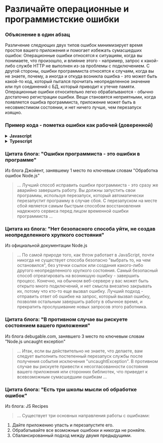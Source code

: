 # Различайте операционные и программистские ошибки

### Объяснение в один абзац

Различение следующих двух типов ошибок минимизирует время простоя вашего приложения и помогает избежать сумасшедших ошибок: Операционные ошибки относятся к ситуациям, когда вы понимаете, что произошло, и влияние этого - например, запрос к какой-либо службе HTTP не выполнен из-за проблемы с подключением. С другой стороны, ошибки программиста относятся к случаям, когда вы не знаете, почему, а иногда и откуда возникла ошибка - это может быть какой-то код, который пытался прочитать неопределенное значение или пул соединений с БД, который приводит к утечке памяти. Операционные ошибки относительно легко обрабатываются - обычно достаточно регистрации ошибки. Вещи становятся неприятными, когда появляется ошибка программиста, приложение может быть в несовместимом состоянии, и нет ничего лучше, чем перезапуск изящно.

### Пример кода - пометка ошибки как рабочей (доверенной)

<details>
<summary><strong>Javascript</strong></summary>

```javascript
// marking an error object as operational 
const myError = new Error('How can I add new product when no value provided?');
myError.isOperational = true;

// or if you're using some centralized error factory (see other examples at the bullet "Use only the built-in Error object")
class AppError {
  constructor (commonType, description, isOperational) {
    Error.call(this);
    Error.captureStackTrace(this);
    this.commonType = commonType;
    this.description = description;
    this.isOperational = isOperational;
  }
};

throw new AppError(errorManagement.commonErrors.InvalidInput, 'Describe here what happened', true);

```
</details>

<details>
<summary><strong>Typescript</strong></summary>

```typescript
// some centralized error factory (see other examples at the bullet "Use only the built-in Error object")
export class AppError extends Error {
  public readonly commonType: string;
  public readonly isOperational: boolean;

  constructor(commonType: string, description: string, isOperational: boolean) {
    super(description);

    Object.setPrototypeOf(this, new.target.prototype); // restore prototype chain

    this.commonType = commonType;
    this.isOperational = isOperational;

    Error.captureStackTrace(this);
  }
}

// marking an error object as operational (true)
throw new AppError(errorManagement.commonErrors.InvalidInput, 'Describe here what happened', true);

```
</details>

### Цитата блога: "Ошибки программиста - это ошибки в программе"

Из блога Джойент, занявшему 1 место по ключевым словам "Обработка ошибок Node.js"

> … Лучший способ исправить ошибки программиста - это сразу же аварийно завершить работу. Вы должны запустить свои программы, используя перезапуск, который автоматически перезапустит программу в случае сбоя. С перезапуском на месте сбой является самым быстрым способом восстановления надежного сервиса перед лицом временной ошибки программиста …

### Цитата из блога: "Нет безопасного способа уйти, не создав неопределенного хрупкого состояния"

Из официальной документации Node.js

> … По самой природе того, как throw работает в JavaScript, почти никогда не существует способа безопасно "выбрать то, на чем остановился", без утечки ссылок или создания какого-либо другого неопределенного хрупкого состояния. Самый безопасный способ отреагировать на возникшую ошибку - завершить процесс. Конечно, на обычном веб-сервере у вас может быть открыто много подключений, и нет смысла внезапно закрывать их, потому что кто-то еще вызвал ошибку. Лучший подход - отправить ответ об ошибке на запрос, который вызвал ошибку, позволяя остальным завершить работу в обычное время, и прекратить прослушивание новых запросов этого работника.

### Цитата блога: "В противном случае вы рискуете состоянием вашего приложения"

Из блога debugable.com, занявшего 3 место по ключевым словам "Node.js uncaught exception"

> … Итак, если вы действительно не знаете, что делаете, вам следует выполнить постепенный перезапуск службы после получения события исключения "uncaughtException". В противном случае вы рискуете привести к несогласованности состояния вашего приложения или сторонних библиотек, что приведет к всевозможным сумасшедшим ошибкам …

### Цитата блога: "Есть три школы мысли об обработке ошибок"

Из блога: JS Recipes

> … Существует три основных направления работы с ошибками:
1. Дайте приложению упасть и перезапустите его.
2. Обрабатывайте все возможные ошибоки и никогда не роняйте.
3. Сбалансированный подход между двумя предыдущими.
